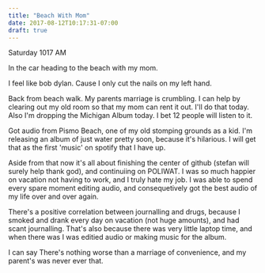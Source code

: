 ```yaml
---
title: "Beach With Mom"
date: 2017-08-12T10:17:31-07:00
draft: true
---
```


Saturday 1017 AM

In the car heading to the beach with my mom.

I feel like bob dylan. Cause I only cut the nails on my left hand.

Back from beach walk. My parents marriage is crumbling. I can help by clearing out my old room so that my mom can rent it out. I'll do that today. Also I'm dropping the Michigan Album today. I bet 12 people will listen to it.

 Got audio from Pismo Beach, one of my old stomping grounds as a kid. I'm releasing an album of just water pretty soon, because it's hilarious. I will get that as the first 'music' on spotify that I have up.

 Aside from that now it's all about finishing the center of github (stefan will surely help thank god), and continuiing on POLIWAT. I was so much happier on vacation not having to work, and I truly hate my job. I was able to spend every spare moment editing audio, and consequetively got the best audio of my life over and over again.

 There's a positive correlation between journalling and drugs, because I smoked and drank every day on vacation (not huge amounts), and had scant journalling. That's also because there was very little laptop time, and when there was I was editied audio or making music for the album.  



I can say
There's nothing worse than a marriage of convenience, and my parent's was never ever that.
